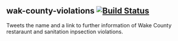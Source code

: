 ## wak-county-violations [![Build Status](https://travis-ci.org/ctownsen357/cibupy.png)](https://travis-ci.org/ctownsen357/cibupy)
Tweets the name and a link to further information of Wake County restaraunt and sanitation inpsection violations.